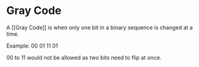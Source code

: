 # Gray Code
A [[Gray Code]] is when only one bit in a binary sequence is changed at a time.

Example:
00
01
11
01

00 to 11 would not be allowed as two bits need to flip at once.